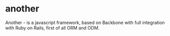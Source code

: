 another
=======

Another - is a javascript framework, based on Backbone with full integration with Ruby on Rails, first of all ORM and ODM.